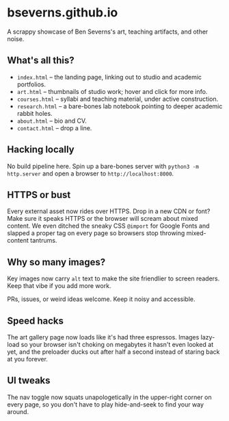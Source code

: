 # bseverns.github.io

A scrappy showcase of Ben Severns's art, teaching artifacts, and other noise.

## What's all this?
* `index.html` – the landing page, linking out to studio and academic portfolios.
* `art.html` – thumbnails of studio work; hover and click for more info.
* `courses.html` – syllabi and teaching material, under active construction.
* `research.html` – a bare-bones lab notebook pointing to deeper academic rabbit holes.
* `about.html` – bio and CV.
* `contact.html` – drop a line.

## Hacking locally
No build pipeline here. Spin up a bare-bones server with `python3 -m http.server` and open a browser to `http://localhost:8000`.

## HTTPS or bust
Every external asset now rides over HTTPS. Drop in a new CDN or font? Make sure it speaks HTTPS or the browser will scream about mixed content.
We even ditched the sneaky CSS `@import` for Google Fonts and slapped a proper <link> tag on every page so browsers stop throwing mixed-content tantrums.


## Why so many images?
Key images now carry `alt` text to make the site friendlier to screen readers. Keep that vibe if you add more work.

PRs, issues, or weird ideas welcome. Keep it noisy and accessible.

## Speed hacks
The art gallery page now loads like it's had three espressos. Images lazy-load so your browser isn't choking on megabytes it hasn't even looked at yet, and the preloader ducks out after half a second instead of staring back at you forever.

## UI tweaks
The nav toggle now squats unapologetically in the upper-right corner on every page, so you don't have to play hide-and-seek to find your way around.
